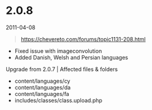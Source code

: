 # 2.0.8

2011-04-08

> https://chevereto.com/forums/topic1131-208.html

- Fixed issue with imageconvolution
- Added Danish, Welsh and Persian languages

Upgrade from 2.0.7 | Affected files & folders
- content/languages/cy
- content/languages/da
- content/languages/fa
- includes/classes/class.upload.php